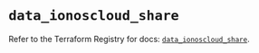 # `data_ionoscloud_share`

Refer to the Terraform Registry for docs: [`data_ionoscloud_share`](https://registry.terraform.io/providers/ionos-cloud/ionoscloud/6.6.9/docs/data-sources/share).
